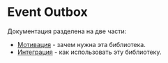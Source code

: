 # Event Outbox

Документация разделена на две части:

- [Мотивация](https://github.com/returnnullptr/event-outbox/tree/main/docs/ru-RU/motivation.md) - зачем нужна эта библиотека.
- [Интеграция](https://github.com/returnnullptr/event-outbox/tree/main/docs/ru-RU/integration.md) - как использовать эту библиотеку.
